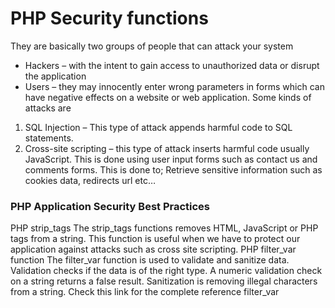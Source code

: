 # PHP Security functions
They are basically two groups of people that can attack your system
- Hackers – with the intent to gain access to unauthorized data or disrupt the application
- Users – they may innocently enter wrong parameters in forms which can have negative effects on a website or web application.
Some kinds of attacks are
1.	SQL Injection – This type of attack appends harmful code to SQL statements.
2.	Cross-site scripting – this type of attack inserts harmful code usually JavaScript. This is done using user input forms such as contact us and comments forms. This is done to; Retrieve sensitive information such as cookies data, redirects url etc…
### PHP Application Security Best Practices
PHP strip_tags
The strip_tags functions removes HTML, JavaScript or PHP tags from a string.
This function is useful when we have to protect our application against attacks such as cross site scripting.
PHP filter_var function
The filter_var function is used to validate and sanitize data.
Validation checks if the data is of the right type. A numeric validation check on a string returns a false result.
Sanitization is removing illegal characters from a string.
Check this link for the complete reference filter_var
